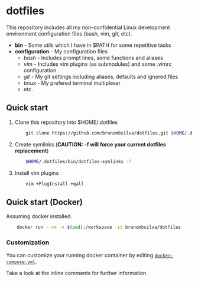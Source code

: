 # dotfiles

This repository includes all my non-confidential Linux development environment configuration files (bash, vim, git, etc).

 - **bin** - Some utils which I have in $PATH for some repetitive tasks
 - **configuration** - My configuration files
	 - _bash_ - Includes prompt lines, some functions and aliases
	- _vim_ - Includes vim plugins (as submodules) and some .vimrc configuration
	- _git_ - My git settings including aliases, defaults and ignored files
	- _tmux_ - My prefered terminal multiplexer
	- etc.

## Quick start

1. Clone this repository into $HOME/.dotfiles

    ```bash
        git clone https://github.com/brunombsilva/dotfiles.git $HOME/.dotfiles --recursive
    ```

1. Create symlinks (**CAUTION: -f will force your current dotfiles replacement**)

    ```bash
        $HOME/.dotfiles/bin/dotfiles-symlinks -f
    ```

1. Install vim plugins

    ```bash
        vim +PlugInstall +qall
    ```

## Quick start (Docker)

Assuming docker installed.

```bash
	docker run --rm -v $(pwd):/workspace -it brunombsilva/dotfiles
```

### Customization

You can customize your running docker container by editing [`docker-compose.yml`](docker-compose.yml).

Take a look at the inline comments for further information.
